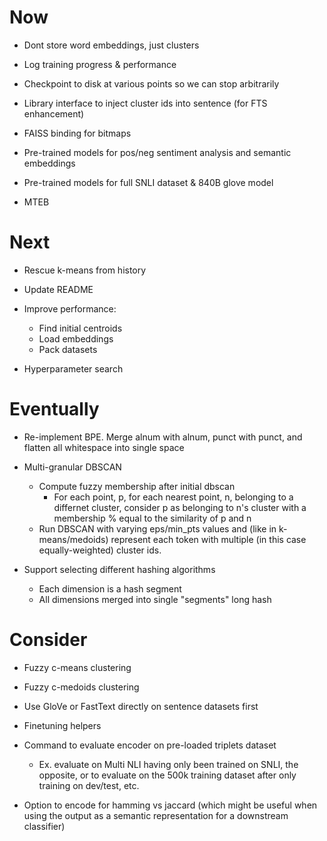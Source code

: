 # Now

- Dont store word embeddings, just clusters
- Log training progress & performance
- Checkpoint to disk at various points so we can stop arbitrarily

- Library interface to inject cluster ids into sentence (for FTS enhancement)
- FAISS binding for bitmaps
- Pre-trained models for pos/neg sentiment analysis and semantic embeddings
- Pre-trained models for full SNLI dataset & 840B glove model
- MTEB

# Next

- Rescue k-means from history
- Update README

- Improve performance:
    - Find initial centroids
    - Load embeddings
    - Pack datasets

- Hyperparameter search

# Eventually

- Re-implement BPE. Merge alnum with alnum, punct with punct, and flatten all
  whitespace into single space

- Multi-granular DBSCAN
    - Compute fuzzy membership after initial dbscan
        - For each point, p, for each nearest point, n, belonging to a differnet
          cluster, consider p as belonging to n's cluster with a membership %
          equal to the similarity of p and n
    - Run DBSCAN with varying eps/min_pts values and (like in k-means/medoids)
      represent each token with multiple (in this case equally-weighted) cluster
      ids.

- Support selecting different hashing algorithms
    - Each dimension is a hash segment
    - All dimensions merged into single "segments" long hash

# Consider

- Fuzzy c-means clustering
- Fuzzy c-medoids clustering

- Use GloVe or FastText directly on sentence datasets first
- Finetuning helpers

- Command to evaluate encoder on pre-loaded triplets dataset
    - Ex. evaluate on Multi NLI having only been trained on SNLI, the opposite,
      or to evaluate on the 500k training dataset after only training on
      dev/test, etc.

- Option to encode for hamming vs jaccard (which might be useful when using the
  output as a semantic representation for a downstream classifier)
